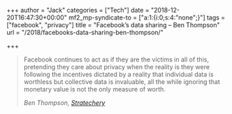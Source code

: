 +++
author = "Jack"
categories = ["Tech"]
date = "2018-12-20T16:47:30+00:00"
mf2_mp-syndicate-to = ["a:1:{i:0;s:4:\"none\";}"]
tags = ["facebook", "privacy"]
title = "Facebook’s data sharing – Ben Thompson"
url = "/2018/facebooks-data-sharing-ben-thompson/"

+++
<blockquote class="wp-block-quote">
  <p>
    Facebook continues to act as if they are the victims in all of this, pretending they care about privacy when the reality is they were following the incentives dictated by a reality that individual data is worthless but collective data is invaluable, all the while ignoring that monetary value is not the only measure of worth.
  </p>
  
  <cite>Ben Thompson, <a href="https://stratechery.com">Stratechery</a></cite>
</blockquote>